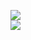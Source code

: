 [![](https://img.shields.io/badge/Made%20With-Github%20Spray-lightgrey.svg?style=for-the-badge&logo=github)](https://github.com/Annihil/github-spray#3089)  
[![](https://i.imgur.com/2DrTn0Z.gif)](https://github.com/Annihil/github-spray)
